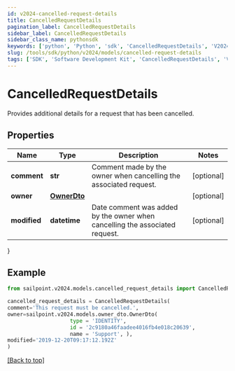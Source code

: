 ```yaml
---
id: v2024-cancelled-request-details
title: CancelledRequestDetails
pagination_label: CancelledRequestDetails
sidebar_label: CancelledRequestDetails
sidebar_class_name: pythonsdk
keywords: ['python', 'Python', 'sdk', 'CancelledRequestDetails', 'V2024CancelledRequestDetails'] 
slug: /tools/sdk/python/v2024/models/cancelled-request-details
tags: ['SDK', 'Software Development Kit', 'CancelledRequestDetails', 'V2024CancelledRequestDetails']
---
```


# CancelledRequestDetails

Provides additional details for a request that has been cancelled.

## Properties

Name | Type | Description | Notes
------------ | ------------- | ------------- | -------------
**comment** | **str** | Comment made by the owner when cancelling the associated request. | [optional] 
**owner** | [**OwnerDto**](owner-dto) |  | [optional] 
**modified** | **datetime** | Date comment was added by the owner when cancelling the associated request. | [optional] 
}

## Example

```python
from sailpoint.v2024.models.cancelled_request_details import CancelledRequestDetails

cancelled_request_details = CancelledRequestDetails(
comment='This request must be cancelled.',
owner=sailpoint.v2024.models.owner_dto.OwnerDto(
                    type = 'IDENTITY', 
                    id = '2c9180a46faadee4016fb4e018c20639', 
                    name = 'Support', ),
modified='2019-12-20T09:17:12.192Z'
)

```
[[Back to top]](#) 

